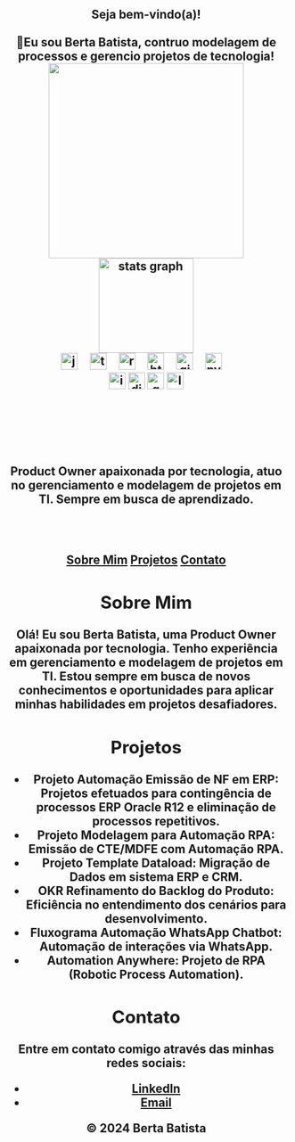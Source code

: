 <h2 align="center">Seja bem-vindo(a)!
<br> <br>
<div align="center">
👋Eu sou Berta Batista, contruo modelagem de processos e gerencio projetos de tecnologia!
</div>

<div align="center">
    <img src="https://github.com/BertaT2C/BertaT2C/assets/99225701/4a6e305d-f001-49f2-ba65-6e642c6cc5c6" width="350">
</div>

<div align="center">
  <img src="https://github-readme-stats.vercel.app/api?username=BertaT2C&hide_title=false&hide_rank=false&show_icons=true&include_all_commits=true&count_private=true&disable_animations=false&theme=dracula&locale=en&hide_border=false" height="170" alt="stats graph"  />
  
</div>





<div align="center">
  <img src="https://cdn.jsdelivr.net/gh/devicons/devicon/icons/javascript/javascript-original.svg" height="30" alt="javascript logo"  />
  <img width="12" />
  <img src="https://cdn.jsdelivr.net/gh/devicons/devicon/icons/canva/canva-original.svg" height="30" alt="typescript logo"  />
  <img width="12" />
  <img src="https://cdn.jsdelivr.net/gh/devicons/devicon/icons/jira/jira-original.svg" height="30" alt="react logo"  />
  <img width="12" />
  <img src="https://cdn.jsdelivr.net/gh/devicons/devicon/icons/html5/html5-original.svg" height="30" alt="html5 logo"  />
  <img width="12" />
  <img src="https://cdn.jsdelivr.net/gh/devicons/devicon@latest/icons/github/github-original-wordmark.svg" height="30" alt="github logo"  />
  <img width="12" />
  <img src="https://cdn.jsdelivr.net/gh/devicons/devicon/icons/python/python-original.svg" height="30" alt="python logo"  />
  <img width="12" />
</div>


<div align="center">
  <img src="https://img.shields.io/static/v1?message=Instagram&logo=instagram&label=&color=E4405F&logoColor=white&labelColor=&style=for-the-badge" height="30" alt="instagram logo"  />
  <img src="https://img.shields.io/static/v1?message=Discord&logo=discord&label=&color=7289DA&logoColor=white&labelColor=&style=for-the-badge" height="30" alt="discord logo"  />
  <img src="https://img.shields.io/static/v1?message=Gmail&logo=gmail&label=&color=D14836&logoColor=white&labelColor=&style=for-the-badge" height="30" alt="gmail logo"  />
  <img src="https://img.shields.io/static/v1?message=LinkedIn&logo=linkedin&label=&color=0077B5&logoColor=white&labelColor=&style=for-the-badge" height="30" alt="linkedin logo"  />
</div>

<BR> <BR>
</head>
<body>
    <header>
        <h1></h1>
        <p>Product Owner apaixonada por tecnologia, atuo no gerenciamento e modelagem de projetos em TI. Sempre em busca de aprendizado.</p>
    </header>
    <nav>
        <a href="#sobre">Sobre Mim</a>
        <a href="#projetos">Projetos</a>
        <a href="#contato">Contato</a>
    </nav>
    <div class="container">
        <section id="sobre" class="section">
            <h2>Sobre Mim</h2>
            <p>Olá! Eu sou Berta Batista, uma Product Owner apaixonada por tecnologia. Tenho experiência em gerenciamento e modelagem de projetos em TI. Estou sempre em busca de novos conhecimentos e oportunidades para aplicar minhas habilidades em projetos desafiadores.</p>
        </section>
        <section id="projetos" class="section">
            <h2>Projetos</h2>
            <ul>
                <li><strong>Projeto Automação Emissão de NF em ERP:</strong> Projetos efetuados para contingência de processos ERP Oracle R12 e eliminação de processos repetitivos.</li>
                <li><strong>Projeto Modelagem para Automação RPA:</strong> Emissão de CTE/MDFE com Automação RPA.</li>
                <li><strong>Projeto Template Dataload:</strong> Migração de Dados em sistema ERP e CRM.</li>
                <li><strong>OKR Refinamento do Backlog do Produto:</strong> Eficiência no entendimento dos cenários para desenvolvimento.</li>
                <li><strong>Fluxograma Automação WhatsApp Chatbot:</strong> Automação de interações via WhatsApp.</li>
                <li><strong>Automation Anywhere:</strong> Projeto de RPA (Robotic Process Automation).</li>
            </ul>
        </section>
        <section id="contato" class="section">
            <h2>Contato</h2>
            <p>Entre em contato comigo através das minhas redes sociais:</p>
            <ul>
                <li><a href="https://www.linkedin.com/in/bertabatista">LinkedIn</a></li>
                <li><a href="mailto:your-email@example.com">Email</a></li>
            </ul>
        </section>
    </div>
    <footer>
        <p>&copy; 2024 Berta Batista</p>
    </footer>
</body>
</html>
